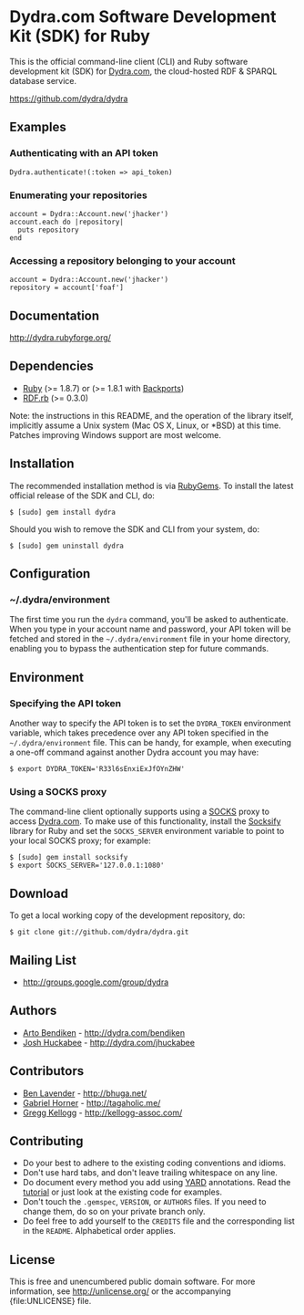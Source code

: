 Dydra.com Software Development Kit (SDK) for Ruby
=================================================

This is the official command-line client (CLI) and Ruby software development
kit (SDK) for [Dydra.com][], the cloud-hosted RDF & SPARQL database service.

<https://github.com/dydra/dydra>

Examples
--------

### Authenticating with an API token

    Dydra.authenticate!(:token => api_token)

### Enumerating your repositories

    account = Dydra::Account.new('jhacker')
    account.each do |repository|
      puts repository
    end

### Accessing a repository belonging to your account

    account = Dydra::Account.new('jhacker')
    repository = account['foaf']

Documentation
-------------

<http://dydra.rubyforge.org/>

Dependencies
------------

* [Ruby](http://ruby-lang.org/) (>= 1.8.7) or (>= 1.8.1 with [Backports][])
* [RDF.rb](http://rubygems.org/gems/rdf) (>= 0.3.0)

Note: the instructions in this README, and the operation of the library
itself, implicitly assume a Unix system (Mac OS X, Linux, or *BSD) at
this time. Patches improving Windows support are most welcome.

Installation
------------

The recommended installation method is via [RubyGems](http://rubygems.org/).
To install the latest official release of the SDK and CLI, do:

    $ [sudo] gem install dydra

Should you wish to remove the SDK and CLI from your system, do:

    $ [sudo] gem uninstall dydra

Configuration
-------------

### ~/.dydra/environment

The first time you run the `dydra` command, you'll be asked to authenticate.
When you type in your account name and password, your API token will be
fetched and stored in the `~/.dydra/environment` file in your home directory,
enabling you to bypass the authentication step for future commands.

Environment
-----------

### Specifying the API token

Another way to specify the API token is to set the `DYDRA_TOKEN` environment
variable, which takes precedence over any API token specified in the
`~/.dydra/environment` file. This can be handy, for example, when executing
a one-off command against another Dydra account you may have:

    $ export DYDRA_TOKEN='R33l6sEnxiExJfOYnZHW'

### Using a SOCKS proxy

The command-line client optionally supports using a [SOCKS][] proxy to
access [Dydra.com][]. To make use of this functionality, install the
[Socksify][] library for Ruby and set the `SOCKS_SERVER` environment
variable to point to your local SOCKS proxy; for example:

    $ [sudo] gem install socksify
    $ export SOCKS_SERVER='127.0.0.1:1080'

[SOCKS]:    http://en.wikipedia.org/wiki/SOCKS
[Socksify]: http://rubygems.org/gems/socksify

Download
--------

To get a local working copy of the development repository, do:

    $ git clone git://github.com/dydra/dydra.git

Mailing List
------------

* <http://groups.google.com/group/dydra>

Authors
-------

* [Arto Bendiken](https://github.com/bendiken) - <http://dydra.com/bendiken>
* [Josh Huckabee](https://github.com/jhuckabee) - <http://dydra.com/jhuckabee>

Contributors
------------

* [Ben Lavender](https://github.com/bhuga) - <http://bhuga.net/>
* [Gabriel Horner](http://github.com/cldwalker) - <http://tagaholic.me/>
* [Gregg Kellogg](http://github.com/gkellogg) - <http://kellogg-assoc.com/>

Contributing
------------

* Do your best to adhere to the existing coding conventions and idioms.
* Don't use hard tabs, and don't leave trailing whitespace on any line.
* Do document every method you add using [YARD][] annotations. Read the
  [tutorial][YARD-GS] or just look at the existing code for examples.
* Don't touch the `.gemspec`, `VERSION`, or `AUTHORS` files. If you need to
  change them, do so on your private branch only.
* Do feel free to add yourself to the `CREDITS` file and the corresponding
  list in the `README`. Alphabetical order applies.

License
-------

This is free and unencumbered public domain software. For more information,
see <http://unlicense.org/> or the accompanying {file:UNLICENSE} file.

[Ruby]:       http://ruby-lang.org/
[RDF]:        http://www.w3.org/RDF/
[RDF.rb]:     http://rdf.rubyforge.org/
[YARD]:       http://yardoc.org/
[YARD-GS]:    http://rubydoc.info/docs/yard/file/docs/GettingStarted.md
[PDD]:        http://unlicense.org/#unlicensing-contributions
[Backports]:  http://rubygems.org/gems/backports
[Dydra.com]:  http://dydra.com/
